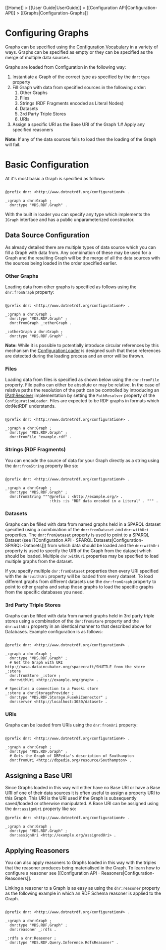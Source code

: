 [[Home]] > [[User Guide|UserGuide]] > [[Configuration API|Configuration-API]] > [[Graphs|Configuration-Graphs]]

# Configuring Graphs 

Graphs can be specified using the [Configuration Vocabulary](http://www.dotnetrdf.org/configuration#) in a variety of ways. Graphs can be specified as empty or they can be specified as the merge of multiple data sources.

Graphs are loaded from Configuration in the following way:

1. Instantiate a Graph of the correct type as specified by the `dnr:type` property
1. Fill Graph with data from specified sources in the following order:
    1. Other Graphs
    1. Files
    1. Strings (RDF Fragments encoded as Literal Nodes)
    1. Datasets
    1. 3rd Party Triple Stores
    1. URIs
1. Assign a specific URI as the Base URI of the Graph
1.# Apply any specified reasoners

**Note:** If any of the data sources fails to load then the loading of the Graph will fail.

# Basic Configuration 

At it's most basic a Graph is specified as follows:

```turtle

@prefix dnr: <http://www.dotnetrdf.org/configuration#> .

_:graph a dnr:Graph ;
  dnr:type "VDS.RDF.Graph" .
```

With the built in loader you can specify any type which implements the `IGraph` interface and has a public unparameterized constructor.

## Data Source Configuration 

As already detailed there are multiple types of data source which you can fill a Graph with data from. Any combination of these may be used for a Graph and the resulting Graph will be the merge of all the data sources with the sources being loaded in the order specified earlier.

### Other Graphs 

Loading data from other graphs is specified as follows using the `dnr:fromGraph` property:

```turtle

@prefix dnr: <http://www.dotnetrdf.org/configuration#> .

_:graph a dnr:Graph ;
  dnr:type "VDS.RDF.Graph" ;
  dnr:fromGraph _:otherGraph .

_:otherGraph a dnr:Graph ;
  dnr:type "VDS.RDF.Graph" .
```

**Note:** While it is possible to potentially introduce circular references by this mechanism the [ConfigurationLoader](https://dotnetrdf.github.io/api/html/T_VDS_RDF_Configuration_ConfigurationLoader.htm) is designed such that these references are detected during the loading process and an error will be thrown.

### Files 

Loading data from files is specified as shown below using the `dnr:fromFile` property. File paths can either be absolute or may be relative. In the case of relative paths the resolution of the path can be controlled by introducing an [IPathResolver](https://dotnetrdf.github.io/api/html/T_VDS_RDF_Configuration_IPathResolver.htm) implementation by setting the `PathResolver` property of the `ConfigurationLoader`. Files are expected to be RDF graphs in formats which dotNetRDF understands.

```turtle

@prefix dnr: <http://www.dotnetrdf.org/configuration#> .

_:graph a dnr:Graph ;
  dnr:type "VDS.RDF.Graph" ;
  dnr:fromFile "example.rdf" .
```

### Strings (RDF Fragments) 

You can encode the source of data for your Graph directly as a string using the `dnr:fromString` property like so:

```turtle

@prefix dnr: <http://www.dotnetrdf.org/configuration#> .

_:graph a dnr:Graph ;
  dnr:type "VDS.RDF.Graph" ;
  dnr:fromString """@prefix : <http://example.org/> .
                    :this :is "RDF data encoded in a Literal" . """ .
```

### Datasets 

Graphs can be filled with data from named graphs held in a SPARQL dataset specified using a combination of the `dnr:fromDataset` and `dnr:withUri` properties. The `dnr:fromDataset` property is used to point to a SPARQL Dataset (see [[Configuration API - SPARQL Datasets|Configuration-SPARQL-Datasets]]) from which data should be loaded and the `dnr:withUri` property is used to specify the URI of the Graph from the dataset which should be loaded. Multiple `dnr:withUri` properties may be specified to load multiple graphs from the dataset.

If you specify multiple `dnr:fromDataset` properties then every URI specified with the `dnr:withUri` property will be loaded from every dataset. To load different graphs from different datasets use the `dnr:fromGraph` property to point to other graphs and setup those graphs to load the specific graphs from the specific databases you need.

### 3rd Party Triple Stores

Graphs can be filled with data from named graphs held in 3rd party triple stores using a combination of the `dnr:fromStore` property and the `dnr:withUri` property in an identical manner to that described above for Databases. Example configuration is as follows:

```turtle

@prefix dnr: <http://www.dotnetrdf.org/configuration#> .

_:graph a dnr:Graph ;
  dnr:type "VDS.RDF.Graph" ;
  # Get the Graph with URI http://nasa.dataincubator.org/spacecraft/SHUTTLE from the store _:store
  dnr:fromStore _:store ;
  dnr:withUri <http://example.org/graph> .

# Specifies a connection to a Fuseki store
_:store a dnr:StorageProvider ;
  dnr:type "VDS.RDF.Storage.FusekiConnector" ;
  dnr:server <http://localhost:3030/dataset> .
```

### URIs 

Graphs can be loaded from URIs using the `dnr:fromUri` property:

```turtle

@prefix dnr: <http://www.dotnetrdf.org/configuration#> .

_:graph a dnr:Graph ;
  dnr:type "VDS.RDF.Graph" ;
  # Gets the Graph of DBPedia's description of Southampton
  dnr:fromUri <http://dbpedia.org/resource/Southampton> .
```

## Assigning a Base URI 

Since Graphs loaded in this way will either have no Base URI or have a Base URI of one of their data sources it is often useful to assign a property URI to this Graph. This URI is the URI used if the Graph is subsequently saved/loaded or otherwise manipulated. A Base URI can be assigned using the `dnr:assignUri` property like so:

```turtle
@prefix dnr: <http://www.dotnetrdf.org/configuration#> .

_:graph a dnr:Graph ;
  dnr:type "VDS.RDF.Graph" ;
  dnr:assignUri <http://example.org/assignedUri> .
```

## Applying Reasoners 

You can also apply reasoners to Graphs loaded in this way with the triples that the reasoner produces being materialised in the Graph. To learn how to configure a reasoner see [[Configuration API - Reasoners|Configuration-Reasoners]].

Linking a reasoner to a Graph is as easy as using the `dnr:reasoner` property as the following example in which an RDF Schema reasoner is applied to the Graph.

```turtle

@prefix dnr: <http://www.dotnetrdf.org/configuration#> .

_:graph a dnr:Graph ;
  dnr:type "VDS.RDF.Graph" ;
  dnr:reasoner _:rdfs .

_:rdfs a dnr:Reasoner ;
  dnr:type "VDS.RDF.Query.Inference.RdfsReasoner" .
```